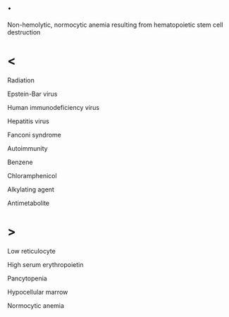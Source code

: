 # .

Non-hemolytic, normocytic anemia resulting from hematopoietic stem cell destruction

# <

Radiation

Epstein-Bar virus

Human immunodeficiency virus

Hepatitis virus

Fanconi syndrome

Autoimmunity

Benzene

Chloramphenicol

Alkylating agent

Antimetabolite

# >

Low reticulocyte

High serum erythropoietin

Pancytopenia

Hypocellular marrow

Normocytic anemia
